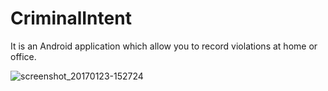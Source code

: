 # CriminalIntent

It is an Android application which allow you to record violations at home or office.

![screenshot_20170123-152724](https://cloud.githubusercontent.com/assets/3438468/22222174/e0312bb6-e183-11e6-82d2-00c894619947.png)
